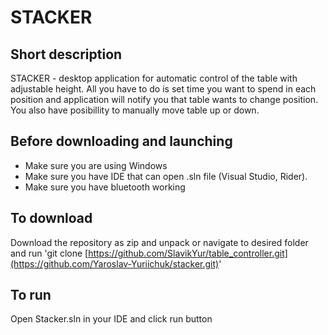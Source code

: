 # STACKER

## Short description

STACKER - desktop application for automatic control of the table with adjustable height. All you have to do is set time you want to spend in each position and application will notify you that table wants to change position. You also have posibillity to manually move table up or down.

## Before downloading and launching

* Make sure you are using Windows
* Make sure you have IDE that can open .sln file (Visual Studio, Rider).
* Make sure you have bluetooth working

## To download

Download the repository as zip and unpack or navigate to desired folder and run 'git clone [https://github.com/SlavikYur/table_controller.git](https://github.com/Yaroslav-Yuriichuk/stacker.git)'

## To run

Open Stacker.sln in your IDE and click run button
